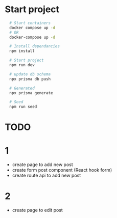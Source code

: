 # Start project

```bash
  # Start containers
  docker compose up -d
  # OR
  docker-compose up -d

  # Install dependancies
  npm install

  # Start project
  npm run dev
```

```bash
  # update db schema
  npx prisma db push

  # Generated
  npx prisma generate

  # Seed
  npm run seed
```

# TODO

# 1

- create page to add new post
- create form post component (React hook form)
- create route api to add new post

# 2

- create page to edit post
